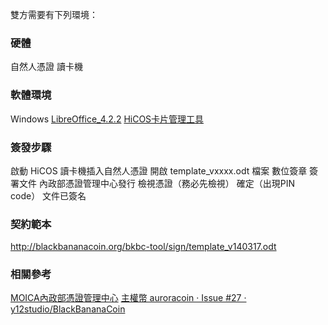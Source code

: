﻿雙方需要有下列環境：

### 硬體
自然人憑證
讀卡機

### 軟體環境
Windows
[LibreOffice_4.2.2](http://download.documentfoundation.org/libreoffice/stable/4.2.2/win/x86/LibreOffice_4.2.2_Win_x86.msi)
[HiCOS卡片管理工具](http://moica.nat.gov.tw/download_1.html)

### 簽發步驟
啟動 HiCOS
讀卡機插入自然人憑證
開啟 template_vxxxx.odt 
檔案
數位簽章
簽署文件
內政部憑證管理中心發行
檢視憑證（務必先檢視）
確定（出現PIN code）
文件已簽名

### 契約範本
http://blackbananacoin.org/bkbc-tool/sign/template_v140317.odt

### 相關參考
[MOICA內政部憑證管理中心](http://moica.nat.gov.tw/)
[主權幣 auroracoin · Issue #27 · y12studio/BlackBananaCoin](https://github.com/y12studio/BlackBananaCoin/issues/27)
